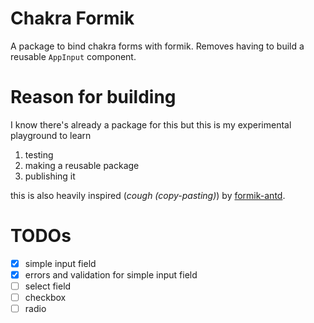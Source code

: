 # Chakra Formik

A package to bind chakra forms with formik. Removes having to build a reusable `AppInput` component.

# Reason for building

I know there's already a package for this but this is my experimental playground to learn
1. testing
2. making a reusable package
3. publishing it

this is also heavily inspired (*cough (copy-pasting)*) by [formik-antd](https://github.com/jannikbuschke/formik-antd).

# TODOs
- [x] simple input field
- [x] errors and validation for simple input field
- [ ] select field
- [ ] checkbox
- [ ] radio
